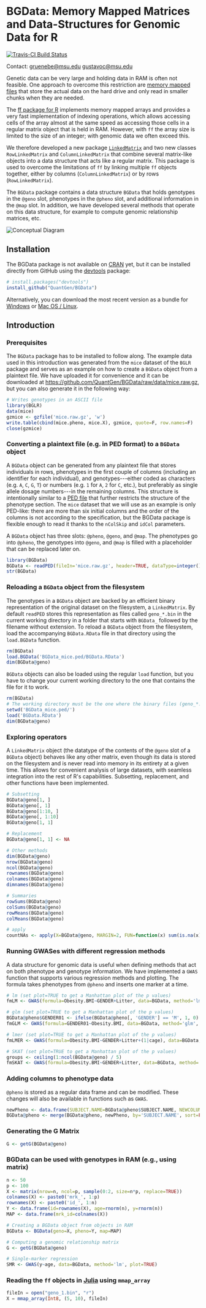 **BGData**: Memory Mapped Matrices and Data-Structures for Genomic Data for R
=========================================================================

[![Travis-CI Build Status](https://travis-ci.org/QuantGen/BGData.svg?branch=master)](https://travis-ci.org/QuantGen/BGData)

Contact:     gruenebe@msu.edu   gustavoc@msu.edu

Genetic data can be very large and holding data in RAM is often not feasible. One approach to overcome this restriction are [memory mapped files](http://en.wikipedia.org/wiki/Memory-mapped_file) that store the actual data on the hard drive and only read in smaller chunks when they are needed.

The [ff package for R](http://cran.r-project.org/web/packages/ff/index.html) implements memory mapped arrays and provides a very fast implementation of indexing operations, which allows accessing cells of the array almost at the same speed as accessing those cells in a regular matrix object that is held in RAM. However, with `ff` the array size is limited to the size of an integer; with genomic data we often exceed this.

We therefore developed a new package [`LinkedMatrix`](https://github.com/QuantGen/LinkedMatrix) and two new classes `RowLinkedMatrix` and `ColumnLinkedMatrix` that combine several matrix-like objects into a data structure that acts like a regular matrix. This package is used to overcome the limitations of `ff` by linking multiple `ff` objects together, either by columns (`ColumnLinkedMatrix`) or by rows (`RowLinkedMatrix`).

The `BGData` package contains a data structure `BGData` that holds genotypes in the `@geno` slot, phenotypes in the `@pheno` slot, and additional information in the `@map` slot. In addition, we have developed several methods that operate on this data structure, for example to compute genomic relationship matrices, etc.

![Conceptual Diagram](https://docs.google.com/drawings/d/1m2bV3-woWrO9F9_RXxw30FlzUORXzcnaIPJUlxc-MMk/pub?w=739&h=559)


Installation
------------
The BGData package is not available on [CRAN](http://cran.r-project.org/) yet, but it can be installed directly from GitHub using the [devtools](https://github.com/hadley/devtools) package:

```R
# install.packages("devtools")
install_github("QuantGen/BGData")
```

Alternatively, you can download the most recent version as a bundle for [Windows](https://github.com/QuantGen/BGData/archive/master.zip) or [Mac OS / Linux](https://github.com/QuantGen/BGData/archive/master.tar.gz).


Introduction
------------

### Prerequisites

The `BGData` package has to be installed to follow along. The example data used in this introduction was generated from the `mice` dataset of the `BGLR` package and serves as an example on how to create a `BGData` object from a plaintext file. We have uploaded it for convenience and it can be downloaded at https://github.com/QuantGen/BGData/raw/data/mice.raw.gz, but you can also generate it in the following way:

```R
# Writes genotypes in an ASCII file
library(BGLR)
data(mice)
gzmice <- gzfile('mice.raw.gz', 'w')
write.table(cbind(mice.pheno, mice.X), gzmice, quote=F, row.names=F)
close(gzmice)
```

### Converting a plaintext file (e.g. in PED format) to a `BGData` object
A `BGData` object can be generated from any plaintext file that stores individuals in rows, phenotypes in the first couple of columns (including an identifier for each individual), and genotypes---either coded as characters (e.g. `A`, `C`, `G`, `T`) or numbers (e.g. `1` for `A`, `2` for `C`, etc.), but preferably as single allele dosage numbers---in the remaining columns. This structure is intentionally similar to a [PED file](http://pngu.mgh.harvard.edu/~purcell/plink/data.shtml#ped) that further restricts the structure of the phenotype section. The `mice` dataset that we will use as an example is only PED-like: there are more than six initial columns and the order of the columns is not according to the specification, but the BGData package is flexible enough to read it thanks to the `nColSkip` and `idCol` parameters.

A `BGData` object has three slots: `@pheno`, `@geno`, and `@map`. The phenotypes go into `@pheno`, the genotypes into `@geno`, and `@map` is filled with a placeholder that can be replaced later on.

```R
library(BGData)
BGData <- readPED(fileIn='mice.raw.gz', header=TRUE, dataType=integer(), nColSkip=17, idCol=1)
str(BGData)
```

### Reloading a `BGData` object from the filesystem
The genotypes in a `BGData` object are backed by an efficient binary representation of the original dataset on the filesystem, a `LinkedMatrix`. By default `readPED` stores this representation as files called `geno_*.bin` in the current working directory in a folder that starts with `BGData_` followed by the filename without extension. To reload a `BGData` object from the filesystem, load the accompanying `BGData.RData` file in that directory using the `load.BGData` function.

```R
rm(BGData)
load.BGData('BGData_mice.ped/BGData.RData')
dim(BGData@geno)
```

`BGData` objects can also be loaded using the regular `load` function, but you have to change your current working directory to the one that contains the file for it to work.

```R
rm(BGData)
# The working directory must be the one where the binary files (geno_*.bin) are saved.
setwd('BGData_mice.ped/')
load('BGData.RData')
dim(BGData@geno)
```

### Exploring operators
A `LinkedMatrix` object (the datatype of the contents of the `@geno` slot of a `BGData` object) behaves like any other matrix, even though its data is stored on the filesystem and is never read into memory in its entirety at a given time. This allows for convenient analysis of large datasets, with seamless integration into the rest of R's capabilities. Subsetting, replacement, and other functions have been implemented.

```R
# Subsetting
BGData@geno[1, ]
BGData@geno[, 1]
BGData@geno[1:10, ]
BGData@geno[, 1:10]
BGData@geno[1, 1]

# Replacement
BGData@geno[1, 1] <- NA

# Other methods
dim(BGData@geno)
nrow(BGData@geno)
ncol(BGData@geno)
rownames(BGData@geno)
colnames(BGData@geno)
dimnames(BGData@geno)

# Summaries
rowSums(BGData@geno)
colSums(BGData@geno)
rowMeans(BGData@geno)
colMeans(BGData@geno)

# apply
countNAs <- apply(X=BGData@geno, MARGIN=2, FUN=function(x) sum(is.na(x)))
```

### Running GWASes with different regression methods
A data structure for genomic data is useful when defining methods that act on both phenotype and genotype information. We have implemented a `GWAS` function that supports various regression methods and plotting. The formula takes phenotypes from `@pheno` and inserts one marker at a time.

```R
# lm (set plot=TRUE to get a Manhattan plot of the p values)
fmLM <- GWAS(formula=Obesity.BMI~GENDER+Litter, data=BGData, method='lm', plot=T)

# glm (set plot=TRUE to get a Manhattan plot of the p values)
BGData@pheno$GENDER01 <- ifelse(BGData@pheno[, 'GENDER'] == 'M', 1, 0)
fmGLM <- GWAS(formula=GENDER01~Obesity.BMI, data=BGData, method='glm', family='binomial')

# lmer (set plot=TRUE to get a Manhattan plot of the p values)
fmLMER <- GWAS(formula=Obesity.BMI~GENDER+Litter+(1|cage), data=BGData, method='lmer')

# SKAT (set plot=TRUE to get a Manhattan plot of the p values)
groups <- ceiling(1:ncol(BGData@geno) / 5)
fmSKAT <- GWAS(formula=Obesity.BMI~GENDER+Litter, data=BGData, method='SKAT', groups=groups)
```

### Adding columns to phenotype data
`@pheno` is stored as a regular data frame and can be modified. These changes will also be available in functions such as `GWAS`.

```R
newPheno <- data.frame(SUBJECT.NAME=BGData@pheno$SUBJECT.NAME, NEWCOLUMN=1:nrow(BGData@pheno))
BGData@pheno <- merge(BGData@pheno, newPheno, by='SUBJECT.NAME', sort=FALSE)
```

### Generating the G Matrix
```R
G <- getG(BGData@geno)
```

### BGData can be used with genotypes in RAM (e.g., using matrix)
```R
n <- 50
p <- 100
X <- matrix(nrow=n, ncol=p, sample(0:2, size=n*p, replace=TRUE))
colnames(X) <- paste0('mrk_', 1:p)
rownames(X) <- paste0('id_', 1:n)
Y <- data.frame(id=rownames(X), age=rnorm(n), y=rnorm(n))
MAP <- data.frame(mrk_id=colnames(X))

# Creating a BGData object from objects in RAM
BGData <- BGData(geno=X, pheno=Y, map=MAP)

# Computing a genomic relationship matrix
G <- getG(BGData@geno)

# Single-marker regression
SMR <- GWAS(y~age, data=BGData, method='lm', plot=TRUE)
```

### Reading the `ff` objects in [Julia](http://julialang.org/) using `mmap_array`
```julia
fileIn = open("geno_1.bin", "r")
X = mmap_array(Int8, (5, 10), fileIn)
```
